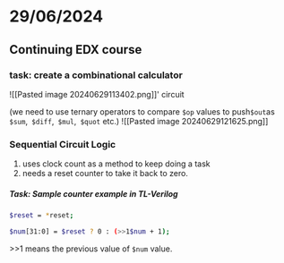 
# 29/06/2024

## Continuing EDX course

### task: create a combinational calculator
![[Pasted image 20240629113402.png]]'
circuit

(we need to use ternary operators to compare ```$op``` values to push```$out```as
```$sum```,``` $diff```,``` $mul```,``` $quot``` etc.)
![[Pasted image 20240629121625.png]]

### Sequential Circuit Logic
1. uses clock count as a method to keep doing a task
2.  needs a reset counter to take it back to zero.

##### Task: Sample counter example in TL-Verilog
```bash
$reset = *reset;

$num[31:0] = $reset ? 0 : (>>1$num + 1);
```

\>>1 means the previous value of ```$num``` value.

